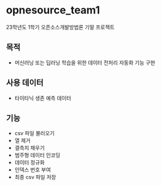 # opnesource_team1
23학년도 1학기 오픈소스개발방법론 기말 프로젝트

## 목적
  - 머신러닝 또는 딥러닝 학습을 위한 데이터 전처리 자동화 기능 구현

## 사용 데이터
  - 타이타닉 생존 예측 데이터

## 기능
  - csv 파일 불러오기
  - 열 제거
  - 결측치 채우기
  - 범주형 데이터 인코딩
  - 데이터 정규화
  - 인덱스 번호 부여
  - 최종 csv 파일 저장
